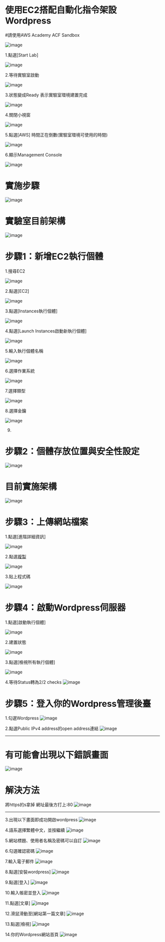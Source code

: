 # 使用EC2搭配自動化指令架設Wordpress

#請使用AWS Academy ACF Sandbox

![image](https://user-images.githubusercontent.com/103306835/220615140-c86fea5b-be68-401f-b097-c31f745f239a.png)

1.點選[Start Lab]

![image](https://user-images.githubusercontent.com/103306835/220615250-63cb9fca-8686-4729-be0f-d0d28d67d4c8.png)

2.等待實驗室啟動

![image](https://user-images.githubusercontent.com/103306835/220615415-590b9fd2-2f9d-4b2d-a255-5f1b23927cdf.png)

3.狀態變成Ready 表示實驗室環境建置完成

![image](https://user-images.githubusercontent.com/103306835/220616160-25ac6417-a733-4c8f-8688-2d2218fcf90e.png)

4.關閉小視窗

![image](https://user-images.githubusercontent.com/103306835/220616430-d76d5a16-a763-4461-a454-3d04b114a350.png)


5.點選[AWS] 時間正在倒數(實驗室環境可使用的時間)

![image](https://user-images.githubusercontent.com/103306835/220615548-048e166d-6e98-4fbb-b078-dbd3be9e6058.png)


6.顯示Management Console

![image](https://user-images.githubusercontent.com/103306835/220615817-41df0179-bcb4-4b06-a3f9-0059e50dc9ca.png)



# 實施步驟

![image](https://user-images.githubusercontent.com/103306835/220606021-d046a359-314d-4e01-b950-847d41107714.png)

# 實驗室目前架構

![image](https://user-images.githubusercontent.com/103306835/220606077-f17fb650-eee3-49c1-8158-cb1b10cdb078.png)


# 步驟1：新增EC2執行個體
1.搜尋EC2

![image](https://user-images.githubusercontent.com/103306835/163394416-ae8cb55f-5498-4f54-bc86-9873bb2d0831.png)

2.點選[EC2]

![image](https://user-images.githubusercontent.com/103306835/163394462-976d94b2-0f0b-4c5d-a4a5-e33cdfe31584.png)

3.點選[Instances執行個體]

![image](https://user-images.githubusercontent.com/103306835/163394525-504888e6-32a2-40b2-b4a2-f9b33483a5bd.png)

4.點選[Launch Instances啟動新執行個體]

![image](https://user-images.githubusercontent.com/103306835/163394805-610e7c8b-9731-4155-afb2-a0a75b6b5837.png)

5.輸入執行個體名稱

![image](https://user-images.githubusercontent.com/103306835/220606185-125be3a2-941c-4b51-893d-b6597dd5c7f1.png)

6.選擇作業系統

![image](https://user-images.githubusercontent.com/103306835/220606267-b06e36da-6d84-4140-8f3b-4afe1f9eb8db.png)

7.選擇類型

![image](https://user-images.githubusercontent.com/103306835/220606348-6c1cb1a0-c8f6-4f4d-9566-30f4a867ad1c.png)

8.選擇金鑰

![image](https://user-images.githubusercontent.com/103306835/220606406-35423737-2cb1-46de-8c02-7233501fdca0.png)

9.

# 步驟2：個體存放位置與安全性設定

![image](https://user-images.githubusercontent.com/103306835/220606509-394f38d1-8e93-4332-bde2-3ac82b77fae9.png)


# 目前實施架構

![image](https://user-images.githubusercontent.com/103306835/220607651-b53d7157-d007-47f0-8522-e056d2083b7b.png)


# 步驟3：上傳網站檔案

1.點選[進階詳細資訊]

![image](https://user-images.githubusercontent.com/103306835/220606642-50eceb03-64c7-4fa9-b84b-afb5b91a43a8.png)

2.點選[複製](檔案連結:https://github.com/EISCFCU/11102ACF/blob/main/wordpress.aws.sh)

![image](https://user-images.githubusercontent.com/103306835/220612998-9b98af26-b2c0-47b8-a94c-88cb6826e0b7.png)


3.貼上程式碼

![image](https://user-images.githubusercontent.com/103306835/220606837-3206f952-22ac-44af-8397-bb47a4e819dd.png)


# 步驟4：啟動Wordpress伺服器

1.點選[啟動執行個體]

![image](https://user-images.githubusercontent.com/103306835/220607042-4ba39bea-e8d2-46fb-aaf5-60a64f19d638.png)

2.建置狀態

![image](https://user-images.githubusercontent.com/103306835/220607118-737b7806-da17-4387-93e9-9d115d8e1d5a.png)


3.點選[檢視所有執行個體]

![image](https://user-images.githubusercontent.com/103306835/220607183-c3e79e20-487b-4b9f-886d-d0a23fbf809f.png)

4.等待Status轉為2/2 checks
![image](https://user-images.githubusercontent.com/103306835/163399726-b86aa254-6f7a-4a81-a009-1fdab2012d0f.png)

# 步驟5：登入你的Wordpress管理後臺

1.勾選Wordpress
![image](https://user-images.githubusercontent.com/103306835/163399889-1a9b3e2e-8107-4540-9493-c75408ac6551.png)

2.點選Public IPv4 address的open address連結
![image](https://user-images.githubusercontent.com/103306835/163400022-b06e5736-adbb-4d9b-ae43-216e6dc4f57c.png)



-----------------------------------------------------------------------------------------------------------------


# 有可能會出現以下錯誤畫面
![image](https://user-images.githubusercontent.com/103306835/163400067-6d06dda1-2f50-46c1-8ea7-875947f4b42f.png)

# 解決方法
將https的s拿掉 網址最後方打上:80
![image](https://user-images.githubusercontent.com/103306835/163400184-57376b83-bae9-46f0-9441-87f4ec1c0be1.png)



----------------------------------------------------------------------------------------------------------------


3.出現以下畫面即成功開啟wordpress
![image](https://user-images.githubusercontent.com/103306835/163400333-0f10b86d-667d-43ce-9c15-ab3503eceda2.png)

4.語系選擇繁體中文，並按繼續
![image](https://user-images.githubusercontent.com/103306835/163400400-0d7d5a46-e289-41eb-ba61-38f96885af6d.png)

5.網站標題、使用者名稱及密碼可以自訂
![image](https://user-images.githubusercontent.com/103306835/163400479-28f2ef3c-f09e-489d-ae96-0b6fd2eb98d9.png)

6.勾選確認密碼
![image](https://user-images.githubusercontent.com/103306835/163400543-042e4310-7214-4e95-b6b3-641f32b400e8.png)

7.輸入電子郵件
![image](https://user-images.githubusercontent.com/103306835/163400604-72b0527b-c3b3-4cfb-97ac-ea9843a96857.png)

8.點選[安裝wordpress]
![image](https://user-images.githubusercontent.com/103306835/163400670-e68f1812-d9b2-4e60-a4a6-0fea00949c8e.png)

9.點選[登入]
![image](https://user-images.githubusercontent.com/103306835/163400713-07b6d360-52a6-4d5c-834c-d82aa68b2286.png)

10.輸入帳密並登入
![image](https://user-images.githubusercontent.com/103306835/163400766-31c08108-ff7b-4ad1-8f98-bfa2a92ba1b1.png)

11.點選[文章]
![image](https://user-images.githubusercontent.com/103306835/163400837-9f6814da-8532-467b-afad-188d7b170ab8.png)

12.滑鼠滑動至[網站第一篇文章]
![image](https://user-images.githubusercontent.com/103306835/163400884-d0339522-11d4-428b-8092-90c01041b999.png)

13.點選[檢視]
![image](https://user-images.githubusercontent.com/103306835/163400927-9cb48656-8a68-4e0a-be51-e6016dcb431c.png)

14.你的Wordpress網站首頁
![image](https://user-images.githubusercontent.com/103306835/163400979-786c03df-182c-46b6-9f7f-e887e09ad195.png)









